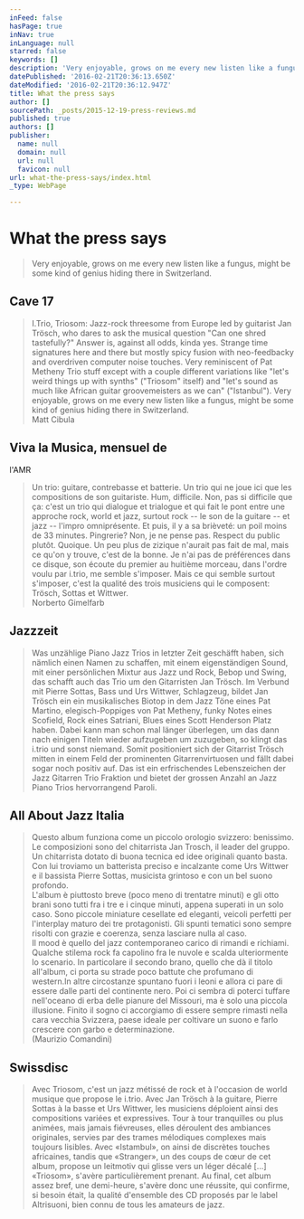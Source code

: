 ```yaml
---
inFeed: false
hasPage: true
inNav: true
inLanguage: null
starred: false
keywords: []
description: 'Very enjoyable, grows on me every new listen like a fungus, might be some kind of genius hiding there in Switzerland. '
datePublished: '2016-02-21T20:36:13.650Z'
dateModified: '2016-02-21T20:36:12.947Z'
title: What the press says
author: []
sourcePath: _posts/2015-12-19-press-reviews.md
published: true
authors: []
publisher:
  name: null
  domain: null
  url: null
  favicon: null
url: what-the-press-says/index.html
_type: WebPage

---
```

# What the press says

> Very enjoyable, grows on me every new listen like a fungus, might be some kind of genius hiding there in Switzerland.

## Cave 17

> I.Trio,
> Triosom: Jazz-rock threesome from Europe led by guitarist Jan Trösch, who dares
> to ask the musical question "Can one shred tastefully?" Answer is, against all
> odds, kinda yes. Strange time signatures here and there but mostly spicy fusion
> with neo-feedbacky and overdriven computer noise touches. Very reminiscent of
> Pat Metheny Trio stuff except with a couple different variations like "let's
> weird things up with synths" ("Triosom" itself) and "let's sound as much like
> African guitar groovemeisters as we can" ("Istanbul"). Very enjoyable, grows on
> me every new listen like a fungus, might be some kind of genius hiding there in
> Switzerland.   
> Matt Cibula

## Viva la Musica, mensuel de
l'AMR

> Un trio: guitare,
> contrebasse et batterie. Un trio qui ne joue ici que les compositions de son
> guitariste. Hum, difficile. Non, pas si difficile que ça: c'est un trio qui
> dialogue et trialogue et qui fait le pont entre une approche rock, world et
> jazz, surtout rock -- le son de la guitare -- et jazz -- l'impro omniprésente. Et
> puis, il y a sa brièveté: un poil moins de 33 minutes. Pingrerie? Non, je ne
> pense pas. Respect du public plutôt. Quoique. Un peu plus de zizique n'aurait
> pas fait de mal, mais ce qu'on y trouve, c'est de la bonne. Je n'ai pas de
> préférences dans ce disque, son écoute du premier au huitième morceau, dans
> l'ordre voulu par i.trio, me semble s'imposer. Mais ce qui semble surtout
> s'imposer, c'est la qualité des trois musiciens qui le composent: Trösch,
> Sottas et Wittwer.  
> Norberto Gimelfarb

## Jazzzeit

> Was unzählige Piano Jazz
> Trios in letzter Zeit geschäfft haben, sich nämlich einen Namen zu schaffen,
> mit einem eigenständigen Sound, mit einer persönlichen Mixtur aus Jazz und
> Rock, Bebop und Swing, das schafft auch das Trio um den Gitarristen Jan Trösch.
> Im Verbund mit Pierre Sottas, Bass und Urs Wittwer, Schlagzeug, bildet Jan
> Trösch ein ein musikalisches Biotop in dem Jazz Töne eines Pat Martino,
> elegisch-Poppiges von Pat Metheny, funky Notes eines Scofield, Rock eines
> Satriani, Blues eines Scott Henderson Platz haben. Dabei kann man schon mal
> länger überlegen, um das dann nach einigen Titeln wieder aufzugeben um zuzugeben,
> so klingt das i.trio und sonst niemand. Somit positioniert sich der Gitarrist
> Trösch mitten in einem Feld der prominenten Gitarrenvirtuosen und fällt dabei
> sogar noch positiv auf. Das ist ein erfrischendes Lebenszeichen der Jazz
> Gitarren Trio Fraktion und bietet der grossen Anzahl an Jazz Piano Trios
> hervorrangend Paroli.

## All About Jazz Italia

> Questo album funziona come un piccolo orologio svizzero:
> benissimo. Le composizioni sono del chitarrista Jan Trosch, il leader del
> gruppo. Un chitarrista dotato di buona tecnica ed idee originali quanto basta.
> Con lui troviamo un batterista preciso e incalzante come Urs Wittwer e il
> bassista Pierre Sottas, musicista grintoso e con un bel suono profondo.  
> L'album è piuttosto breve (poco meno di trentatre minuti) e gli otto brani sono
> tutti fra i tre e i cinque minuti, appena superati in un solo caso. Sono
> piccole miniature cesellate ed eleganti, veicoli perfetti per l'interplay
> maturo dei tre protagonisti. Gli spunti tematici sono sempre risolti con grazie
> e coerenza, senza lasciare nulla al caso.  
> Il mood è quello del jazz contemporaneo carico di rimandi e richiami. Qualche
> stilema rock fa capolino fra le nuvole e scalda ulteriormente lo scenario. In
> particolare il secondo brano, quello che dà il titolo all'album, ci porta su
> strade poco battute che profumano di western.In altre circostanze spuntano fuori i leoni e allora ci pare di essere
> dalle parti del continente nero. Poi ci sembra di poterci tuffare nell'oceano
> di erba delle pianure del Missouri, ma è solo una piccola illusione. Finito il
> sogno ci accorgiamo di essere sempre rimasti nella cara vecchia Svizzera, paese
> ideale per coltivare un suono e farlo crescere con garbo e determinazione.  
> (Maurizio Comandini)

## Swissdisc

> Avec Triosom, c'est un jazz
> métissé de rock et à l'occasion de world musique que propose le i.trio. Avec
> Jan Trösch à la guitare, Pierre Sottas à la basse et Urs Wittwer, les
> musiciens déploient ainsi des compositions variées et expressives. Tour à tour
> tranquilles ou plus animées, mais jamais fiévreuses, elles déroulent des
> ambiances originales, servies par des trames mélodiques complexes mais toujours
> lisibles. Avec «Istambul», on ainsi de discrètes touches africaines, tandis que
> «Stranger», un des coups de cœur de cet album, propose un leitmotiv qui glisse
> vers un léger décalé \[...\] «Triosom», s'avère particulièrement prenant. Au
> final, cet album assez bref, une demi-heure, s'avère donc une réussite, qui
> confirme, si besoin était, la qualité d'ensemble des CD proposés par le label
> Altrisuoni, bien connu de tous les amateurs de jazz.